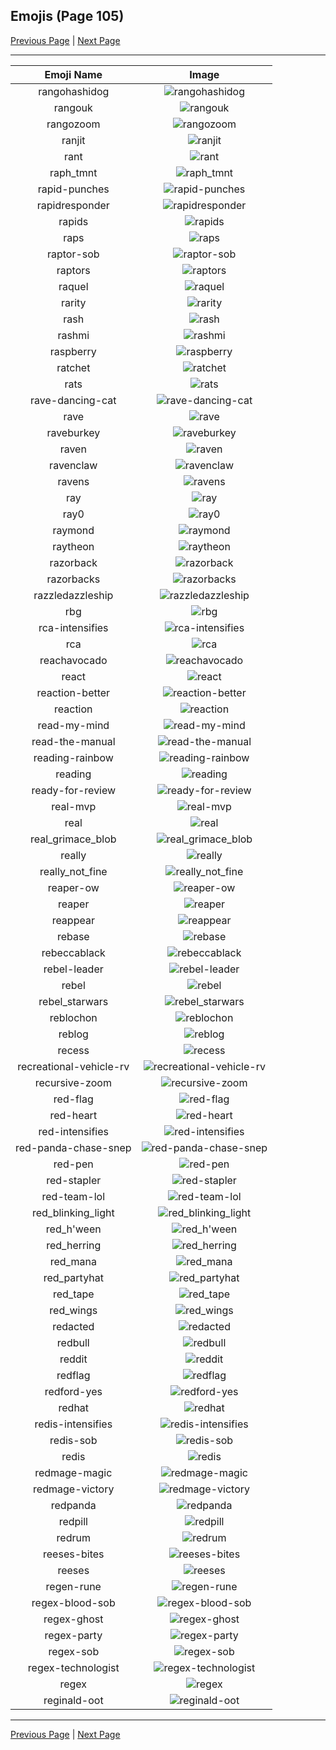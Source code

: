
## Emojis (Page 105)

[Previous Page](/docs/hc/page-r-0104.md)
  | [Next Page](/docs/hc/page-r-0106.md)

<hr />

|Emoji Name|Image|
| :-: | :-: |
|rangohashidog| ![rangohashidog](/emojis/hc/rangohashidog.jpg)|
|rangouk| ![rangouk](/emojis/hc/rangouk.png)|
|rangozoom| ![rangozoom](/emojis/hc/rangozoom.png)|
|ranjit| ![ranjit](/emojis/hc/ranjit.png)|
|rant| ![rant](/emojis/hc/rant.gif)|
|raph_tmnt| ![raph_tmnt](/emojis/hc/raph_tmnt.png)|
|rapid-punches| ![rapid-punches](/emojis/hc/rapid-punches.gif)|
|rapidresponder| ![rapidresponder](/emojis/hc/rapidresponder.png)|
|rapids| ![rapids](/emojis/hc/rapids.png)|
|raps| ![raps](/emojis/hc/raps.png)|
|raptor-sob| ![raptor-sob](/emojis/hc/raptor-sob.png)|
|raptors| ![raptors](/emojis/hc/raptors.png)|
|raquel| ![raquel](/emojis/hc/raquel.png)|
|rarity| ![rarity](/emojis/hc/rarity.gif)|
|rash| ![rash](/emojis/hc/rash.jpg)|
|rashmi| ![rashmi](/emojis/hc/rashmi.png)|
|raspberry| ![raspberry](/emojis/hc/raspberry.png)|
|ratchet| ![ratchet](/emojis/hc/ratchet.gif)|
|rats| ![rats](/emojis/hc/rats.gif)|
|rave-dancing-cat| ![rave-dancing-cat](/emojis/hc/rave-dancing-cat.gif)|
|rave| ![rave](/emojis/hc/rave.jpg)|
|raveburkey| ![raveburkey](/emojis/hc/raveburkey.gif)|
|raven| ![raven](/emojis/hc/raven.gif)|
|ravenclaw| ![ravenclaw](/emojis/hc/ravenclaw.png)|
|ravens| ![ravens](/emojis/hc/ravens.png)|
|ray| ![ray](/emojis/hc/ray.png)|
|ray0| ![ray0](/emojis/hc/ray0.png)|
|raymond| ![raymond](/emojis/hc/raymond.png)|
|raytheon| ![raytheon](/emojis/hc/raytheon.jpg)|
|razorback| ![razorback](/emojis/hc/razorback.png)|
|razorbacks| ![razorbacks](/emojis/hc/razorbacks.png)|
|razzledazzleship| ![razzledazzleship](/emojis/hc/razzledazzleship.png)|
|rbg| ![rbg](/emojis/hc/rbg.png)|
|rca-intensifies| ![rca-intensifies](/emojis/hc/rca-intensifies.gif)|
|rca| ![rca](/emojis/hc/rca.png)|
|reachavocado| ![reachavocado](/emojis/hc/reachavocado.png)|
|react| ![react](/emojis/hc/react.png)|
|reaction-better| ![reaction-better](/emojis/hc/reaction-better.png)|
|reaction| ![reaction](/emojis/hc/reaction.png)|
|read-my-mind| ![read-my-mind](/emojis/hc/read-my-mind.gif)|
|read-the-manual| ![read-the-manual](/emojis/hc/read-the-manual.gif)|
|reading-rainbow| ![reading-rainbow](/emojis/hc/reading-rainbow.png)|
|reading| ![reading](/emojis/hc/reading.gif)|
|ready-for-review| ![ready-for-review](/emojis/hc/ready-for-review.jpg)|
|real-mvp| ![real-mvp](/emojis/hc/real-mvp.png)|
|real| ![real](/emojis/hc/real.png)|
|real_grimace_blob| ![real_grimace_blob](/emojis/hc/real_grimace_blob.png)|
|really| ![really](/emojis/hc/really.jpg)|
|really_not_fine| ![really_not_fine](/emojis/hc/really_not_fine.png)|
|reaper-ow| ![reaper-ow](/emojis/hc/reaper-ow.png)|
|reaper| ![reaper](/emojis/hc/reaper.gif)|
|reappear| ![reappear](/emojis/hc/reappear.gif)|
|rebase| ![rebase](/emojis/hc/rebase.png)|
|rebeccablack| ![rebeccablack](/emojis/hc/rebeccablack.png)|
|rebel-leader| ![rebel-leader](/emojis/hc/rebel-leader.png)|
|rebel| ![rebel](/emojis/hc/rebel.png)|
|rebel_starwars| ![rebel_starwars](/emojis/hc/rebel_starwars.png)|
|reblochon| ![reblochon](/emojis/hc/reblochon.png)|
|reblog| ![reblog](/emojis/hc/reblog.png)|
|recess| ![recess](/emojis/hc/recess.png)|
|recreational-vehicle-rv| ![recreational-vehicle-rv](/emojis/hc/recreational-vehicle-rv.png)|
|recursive-zoom| ![recursive-zoom](/emojis/hc/recursive-zoom.gif)|
|red-flag| ![red-flag](/emojis/hc/red-flag.png)|
|red-heart| ![red-heart](/emojis/hc/red-heart.png)|
|red-intensifies| ![red-intensifies](/emojis/hc/red-intensifies.gif)|
|red-panda-chase-snep| ![red-panda-chase-snep](/emojis/hc/red-panda-chase-snep.png)|
|red-pen| ![red-pen](/emojis/hc/red-pen.png)|
|red-stapler| ![red-stapler](/emojis/hc/red-stapler.jpg)|
|red-team-lol| ![red-team-lol](/emojis/hc/red-team-lol.png)|
|red_blinking_light| ![red_blinking_light](/emojis/hc/red_blinking_light.gif)|
|red_h'ween| ![red_h'ween](/emojis/hc/red_h'ween.png)|
|red_herring| ![red_herring](/emojis/hc/red_herring.png)|
|red_mana| ![red_mana](/emojis/hc/red_mana.png)|
|red_partyhat| ![red_partyhat](/emojis/hc/red_partyhat.png)|
|red_tape| ![red_tape](/emojis/hc/red_tape.gif)|
|red_wings| ![red_wings](/emojis/hc/red_wings.png)|
|redacted| ![redacted](/emojis/hc/redacted.png)|
|redbull| ![redbull](/emojis/hc/redbull.png)|
|reddit| ![reddit](/emojis/hc/reddit.png)|
|redflag| ![redflag](/emojis/hc/redflag.png)|
|redford-yes| ![redford-yes](/emojis/hc/redford-yes.gif)|
|redhat| ![redhat](/emojis/hc/redhat.png)|
|redis-intensifies| ![redis-intensifies](/emojis/hc/redis-intensifies.gif)|
|redis-sob| ![redis-sob](/emojis/hc/redis-sob.png)|
|redis| ![redis](/emojis/hc/redis.png)|
|redmage-magic| ![redmage-magic](/emojis/hc/redmage-magic.gif)|
|redmage-victory| ![redmage-victory](/emojis/hc/redmage-victory.gif)|
|redpanda| ![redpanda](/emojis/hc/redpanda.png)|
|redpill| ![redpill](/emojis/hc/redpill.jpg)|
|redrum| ![redrum](/emojis/hc/redrum.png)|
|reeses-bites| ![reeses-bites](/emojis/hc/reeses-bites.png)|
|reeses| ![reeses](/emojis/hc/reeses.png)|
|regen-rune| ![regen-rune](/emojis/hc/regen-rune.png)|
|regex-blood-sob| ![regex-blood-sob](/emojis/hc/regex-blood-sob.png)|
|regex-ghost| ![regex-ghost](/emojis/hc/regex-ghost.png)|
|regex-party| ![regex-party](/emojis/hc/regex-party.gif)|
|regex-sob| ![regex-sob](/emojis/hc/regex-sob.png)|
|regex-technologist| ![regex-technologist](/emojis/hc/regex-technologist.png)|
|regex| ![regex](/emojis/hc/regex.png)|
|reginald-oot| ![reginald-oot](/emojis/hc/reginald-oot.jpg)|

<hr/>

[Previous Page](/docs/hc/page-r-0104.md)
  | [Next Page](/docs/hc/page-r-0106.md)